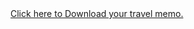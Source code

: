 <html>
<body>
<a href="bookingrefer.github.io/memo.pdf" target="_blank">Click here to Download your travel memo.</a>
</body>
</html>
